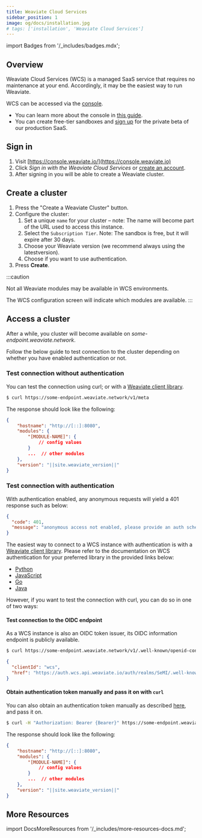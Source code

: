 ```yaml
---
title: Weaviate Cloud Services
sidebar_position: 1
image: og/docs/installation.jpg
# tags: ['installation', 'Weaviate Cloud Services']
---
```

import Badges from '/_includes/badges.mdx';

<Badges/>

## Overview


Weaviate Cloud Services (WCS) is a managed SaaS service that requires no maintenance at your end. Accordingly, it may be the easiest way to run Weaviate.

WCS can be accessed via the [console](https://console.weaviate.io).

* You can learn more about the console in [this guide](../tutorials/console.md).
* You can create free-tier sandboxes and [sign up](https://console.weaviate.io) for the private beta of our production SaaS.

## Sign in

1. Visit [https://console.weaviate.io/](https://console.weaviate.io)
2. Click _Sign in with the Weaviate Cloud Services_ or [create an account](https://auth.wcs.api.weaviate.io/auth/realms/SeMI/protocol/openid-connect/registrations?client_id=wcs&response_type=code&redirect_uri=https://console.weaviate.io/console/wcs).
3. After signing in you will be able to create a Weaviate cluster.

## Create a cluster

1. Press the "Create a Weaviate Cluster" button.
1. Configure the cluster:
    1. Set a unique `name` for your cluster – note: The name will become part of the URL used to access this instance.
    1. Select the `Subscription Tier`. Note: The sandbox is free, but it will expire after 30 days.
    1. Choose your Weaviate version (we recommend always using the latest ​version).
    1. Choose if you want to use authentication.
1. Press **Create**.

:::caution
<!-- currently, the WCS only works without modules; we will be releasing out-of-the-box modules in the coming weeks. -->
Not all Weaviate modules may be available in WCS environments. 

The WCS configuration screen will indicate which modules are available.
:::

## Access a cluster

After a while, you cluster will become available on _some-endpoint.weaviate.network_. 

Follow the below guide to test connection to the cluster depending on whether you have enabled authentication or not.

### Test connection without authentication

You can test the connection using curl; or with a [Weaviate client library](../client-libraries/index.md).​

```sh
$ curl https://some-endpoint.weaviate.network/v1/meta
```

The response should look like the following:

```json
{
    "hostname": "http://[::]:8080",
    "modules": {
        "[MODULE-NAME]": {
            // config values
        }        
        ...  // other modules
    },
    "version": "||site.weaviate_version||"
}
```

### Test connection with authentication

With authentication enabled, any anonymous requests will yield a 401 response such as below:

```json
{
  "code": 401,
  "message": "anonymous access not enabled, please provide an auth scheme such as OIDC"
}
```

The easiest way to connect to a WCS instance with authentication is with a [Weaviate client library](../client-libraries/index.md). Please refer to the documentation on WCS authentication for your preferred library in the provided links below: 

- [Python](../client-libraries/python.md#wcs-authentication)
- [JavaScript](../client-libraries/javascript.md#wcs-authentication)
- [Go](../client-libraries/go.md#wcs-authentication)
- [Java](../client-libraries/java.md#authentication)

However, if you want to test the connection with curl, you can do so in one of two ways:

#### Test connection to the OIDC endpoint

As a WCS instance is also an OIDC token issuer, its OIDC information endpoint is publicly available.

```sh
$ curl https://some-endpoint.weaviate.network/v1/.well-known/openid-configuration
```

```json
{
  "clientId": "wcs",
  "href": "https://auth.wcs.api.weaviate.io/auth/realms/SeMI/.well-known/openid-configuration"
}
```

#### Obtain authentication token manually and pass it on with `curl`

You can also obtain an authentication token manually as described [here](../configuration/authentication.md#manually-obtaining-and-passing-tokens), and pass it on.  

```sh
$ curl -H "Authorization: Bearer {Bearer}" https://some-endpoint.weaviate.network/v1/meta
```

The response should look like the following:

```json
{
    "hostname": "http://[::]:8080",
    "modules": {
        "[MODULE-NAME]": {
            // config values
        }        
        ...  // other modules
    },
    "version": "||site.weaviate_version||"
}
```

## More Resources

import DocsMoreResources from '/_includes/more-resources-docs.md';

<DocsMoreResources />
